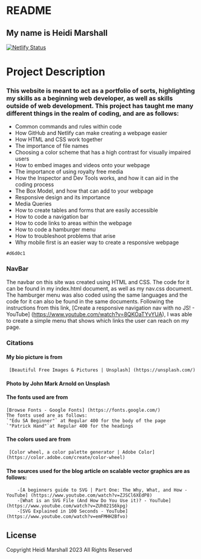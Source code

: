 # README

## My name is Heidi Marshall

[![Netlify Status](https://api.netlify.com/api/v1/badges/05bb8f7f-3086-4ca4-8e4e-1c2881a89b7e/deploy-status?branch=main)](https://app.netlify.com/sites/about-me-heidimarsh/deploys)

# Project Description
### This website is meant to act as a portfolio of sorts, highlighting my skills as a beginning web developer, as well as skills outside of web development. This project has taught me many different things in the realm of coding, and are as follows:

-	Common commands and rules within code
-	How GitHub and Netlify can make creating a webpage easier
-	How HTML and CSS work together
-	The importance of file names
-	Choosing a color scheme that has a high contrast for visually impaired users
-	How to embed images and videos onto your webpage
-	The importance of using royalty free media
-	How the Inspector and Dev Tools works, and how it can aid in the coding process
-	The Box Model, and how that can add to your webpage
-	Responsive design and its importance
-	Media Queries
-	How to create tables and forms that are easily accessible
-	How to code a navigation bar
-	How to code links to areas within the webpage
-	How to code a hamburger menu
-	How to troubleshoot problems that arise
-	Why mobile first is an easier way to create a responsive webpage

`#d6d0c1`

### NavBar

The navbar on this site was created using HTML and CSS. The code for it can be found in my index.html document, as well as my nav.css document. The hamburger menu was also coded using the same languages and the code for it can also be found in the same documents. Following the instructions from this link, [Create a responsive navigation nav with no JS! - YouTube] (https://www.youtube.com/watch?v=8QKOaTYvYUA), I was able to create a simple menu that shows which links the user can reach on my page.
 
### Citations

#### My bio picture is from
     [Beautiful Free Images & Pictures | Unsplash] (https://unsplash.com/)

#### Photo by John Mark Arnold on Unsplash 

#### The fonts used are from 
    [Browse Fonts - Google Fonts] (https://fonts.google.com/)
    The fonts used are as follows:
    `"Edu SA Beginner"` at Regular 400 for the body of the page
    `"Patrick Hand"`at Regular 400 for the headings

#### The colors used are from 
     [Color wheel, a color palette generator | Adobe Color] (https://color.adobe.com/create/color-wheel)

#### The sources used for the blog article on scalable vector graphics are as follows:
        -[A beginners guide to SVG | Part One: The Why, What, and How - YouTube] (https://www.youtube.com/watch?v=ZJSCl6XEdP8)
        -[What is an SVG File (And How Do You Use it)? - YouTube] (https://www.youtube.com/watch?v=ZUh021S6kpg)
        -[SVG Explained in 100 Seconds - YouTube] (https://www.youtube.com/watch?v=emFMHH2Bfvo)


## License 

Copyright Heidi Marshall 2023 All Rights Reserved